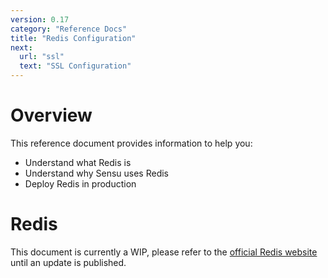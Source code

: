 ```yaml
---
version: 0.17
category: "Reference Docs"
title: "Redis Configuration"
next:
  url: "ssl"
  text: "SSL Configuration"
---
```


# Overview

This reference document provides information to help you:

- Understand what Redis is
- Understand why Sensu uses Redis
- Deploy Redis in production

# Redis

This document is currently a WIP, please refer to the [official Redis website](http://redis.io/) until an update is published.
